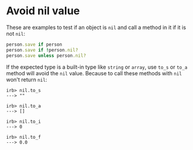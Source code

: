 # Avoid nil value

These are examples to test if an object is `nil` and call a method in it if it is not `nil`:

  ```ruby
person.save if person
person.save if !person.nil?
person.save unless person.nil?
  ```

If the expected type is a built-in type like `string` or `array`, use `to_s` or `to_a` method will avoid the `nil` value. Because to call these methods with `nil` won't return `nil`:

  ```console
irb> nil.to_s
---> ""

irb> nil.to_a
---> []

irb> nil.to_i
---> 0

irb> nil.to_f
---> 0.0
  ```
